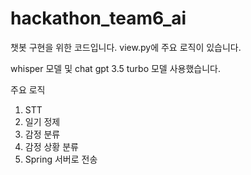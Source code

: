 # hackathon_team6_ai

챗봇 구현을 위한 코드입니다. view.py에 주요 로직이 있습니다.

whisper 모델 및 chat gpt 3.5 turbo 모델 사용했습니다.

주요 로직
1. STT
2. 일기 정제
3. 감정 분류
4. 감정 상황 분류
5. Spring 서버로 전송

